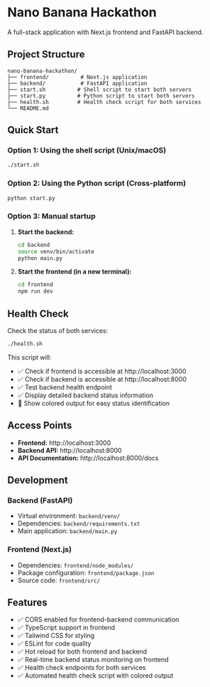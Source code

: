 # Nano Banana Hackathon

A full-stack application with Next.js frontend and FastAPI backend.

## Project Structure

```
nano-banana-hackathon/
├── frontend/          # Next.js application
├── backend/           # FastAPI application
├── start.sh          # Shell script to start both servers
├── start.py          # Python script to start both servers
├── health.sh         # Health check script for both services
└── README.md
```

## Quick Start

### Option 1: Using the shell script (Unix/macOS)

```bash
./start.sh
```

### Option 2: Using the Python script (Cross-platform)

```bash
python start.py
```

### Option 3: Manual startup

1. **Start the backend:**

   ```bash
   cd backend
   source venv/bin/activate
   python main.py
   ```

2. **Start the frontend (in a new terminal):**
   ```bash
   cd frontend
   npm run dev
   ```

## Health Check

Check the status of both services:

```bash
./health.sh
```

This script will:

- ✅ Check if frontend is accessible at http://localhost:3000
- ✅ Check if backend is accessible at http://localhost:8000
- ✅ Test backend health endpoint
- ✅ Display detailed backend status information
- 🎨 Show colored output for easy status identification

## Access Points

- **Frontend:** http://localhost:3000
- **Backend API:** http://localhost:8000
- **API Documentation:** http://localhost:8000/docs

## Development

### Backend (FastAPI)

- Virtual environment: `backend/venv/`
- Dependencies: `backend/requirements.txt`
- Main application: `backend/main.py`

### Frontend (Next.js)

- Dependencies: `frontend/node_modules/`
- Package configuration: `frontend/package.json`
- Source code: `frontend/src/`

## Features

- ✅ CORS enabled for frontend-backend communication
- ✅ TypeScript support in frontend
- ✅ Tailwind CSS for styling
- ✅ ESLint for code quality
- ✅ Hot reload for both frontend and backend
- ✅ Real-time backend status monitoring on frontend
- ✅ Health check endpoints for both services
- ✅ Automated health check script with colored output
